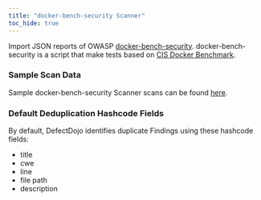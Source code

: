 ```yaml
---
title: "docker-bench-security Scanner"
toc_hide: true
---
```

Import JSON reports of OWASP [docker-bench-security](https://github.com/docker/docker-bench-security).
docker-bench-security is a script that make tests based on [CIS Docker Benchmark](https://www.cisecurity.org/benchmark/docker/).

### Sample Scan Data
Sample docker-bench-security Scanner scans can be found [here](https://github.com/DefectDojo/django-DefectDojo/tree/master/unittests/scans/dockerbench).

### Default Deduplication Hashcode Fields
By default, DefectDojo identifies duplicate Findings using these hashcode fields:

- title
- cwe
- line
- file path
- description

